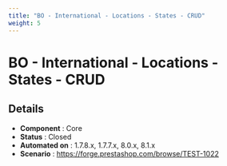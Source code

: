 ```yaml
---
title: "BO - International - Locations - States - CRUD"
weight: 5
---
```


# BO - International - Locations - States - CRUD
## Details
* **Component** : Core
* **Status** : Closed
* **Automated on** : 1.7.8.x, 1.7.7.x, 8.0.x, 8.1.x
* **Scenario** : https://forge.prestashop.com/browse/TEST-1022

